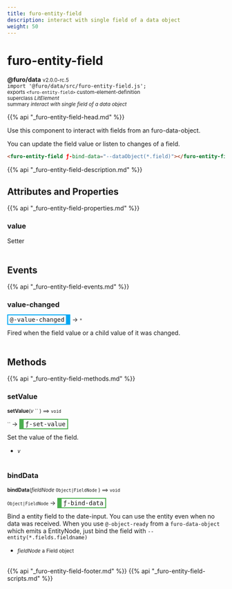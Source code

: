 ```yaml
---
title: furo-entity-field
description: interact with single field of a data object
weight: 50
---
```


# furo-entity-field
**@furo/data** <small>v2.0.0-rc.5</small>
<br>`import '@furo/data/src/furo-entity-field.js';`<small>
<br>exports `<furo-entity-field>` custom-element-definition
<br>superclass *LitElement*</small>
<br><small>summary *interact with single field of a data object*</small>

{{% api "_furo-entity-field-head.md" %}}

Use this component to interact with fields from an furo-data-object.

You can update the field value or listen to changes of a field.

```html
<furo-entity-field ƒ-bind-data="--dataObject(*.field)"></furo-entity-field>
```

{{% api "_furo-entity-field-description.md" %}}


## Attributes and Properties
{{% api "_furo-entity-field-properties.md" %}}




### **value**
</small>

Setter
<br><br>

## Events
{{% api "_furo-entity-field-events.md" %}}

### **value-changed**
<span  style="border-width:2px 10px 2px 2px; border-style: solid;border-color:  rgb(2, 168, 244);font-family:monospace; padding:2px 4px;">@-value-changed</span>
→ <small>`*`</small>

 Fired when the field value or a child value of it was changed.
<br><br>

## Methods
{{% api "_furo-entity-field-methods.md" %}}


### **setValue**
<small>**setValue**(*v* `` ) ⟹ `void`</small>

<small>`` </small> →
<span  style="border-width:2px 2px 2px 10px; border-style: solid;border-color:  rgb(76, 175, 80);font-family:monospace; padding:2px 4px;">ƒ-set-value</span>

Set the value of the field.

- <small>*v* </small>
<br><br>


### **bindData**
<small>**bindData**(*fieldNode* `Object|FieldNode` ) ⟹ `void`</small>

<small>`Object|FieldNode` </small> →
<span  style="border-width:2px 2px 2px 10px; border-style: solid;border-color:  rgb(76, 175, 80);font-family:monospace; padding:2px 4px;">ƒ-bind-data</span>

Bind a entity field to the date-input. You can use the entity even when no data was received.
When you use `@-object-ready` from a `furo-data-object` which emits a EntityNode, just bind the field with `--entity(*.fields.fieldname)`

- <small>*fieldNode* a Field object</small>
<br><br>




{{% api "_furo-entity-field-footer.md" %}}
{{% api "_furo-entity-field-scripts.md" %}}
